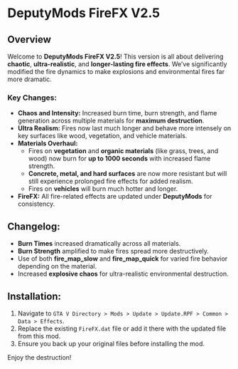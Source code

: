 # DeputyMods FireFX V2.5

## Overview
Welcome to **DeputyMods FireFX V2.5**! This version is all about delivering **chaotic**, **ultra-realistic**, and **longer-lasting fire effects**. We’ve significantly modified the fire dynamics to make explosions and environmental fires far more dramatic.

### Key Changes:
- **Chaos and Intensity:** Increased burn time, burn strength, and flame generation across multiple materials for **maximum destruction**.
- **Ultra Realism:** Fires now last much longer and behave more intensely on key surfaces like wood, vegetation, and vehicle materials.
- **Materials Overhaul:**
  - Fires on **vegetation** and **organic materials** (like grass, trees, and wood) now burn for **up to 1000 seconds** with increased flame strength.
  - **Concrete, metal, and hard surfaces** are now more resistant but will still experience prolonged fire effects for added realism.
  - Fires on **vehicles** will burn much hotter and longer.
- **FireFX:** All fire-related effects are updated under **DeputyMods** for consistency.

## Changelog:
- **Burn Times** increased dramatically across all materials.
- **Burn Strength** amplified to make fires spread more destructively.
- Use of both **fire_map_slow** and **fire_map_quick** for varied fire behavior depending on the material.
- Increased **explosive chaos** for ultra-realistic environmental destruction.

## Installation:
1. Navigate to `GTA V Directory > Mods > Update > Update.RPF > Common > Data > Effects`.
2. Replace the existing `FireFX.dat` file or add it there with the updated file from this mod.
3. Ensure you back up your original files before installing the mod.

Enjoy the destruction!
